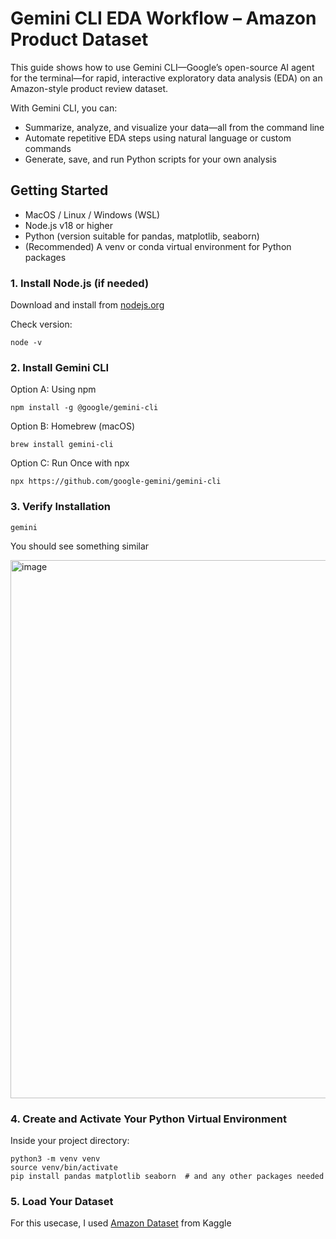 # Gemini CLI EDA Workflow – Amazon Product Dataset

This guide shows how to use Gemini CLI—Google’s open-source AI agent for the terminal—for rapid, interactive exploratory data analysis (EDA) on an Amazon-style product review dataset.

With Gemini CLI, you can:

- Summarize, analyze, and visualize your data—all from the command line
- Automate repetitive EDA steps using natural language or custom commands
- Generate, save, and run Python scripts for your own analysis

## Getting Started

- MacOS / Linux / Windows (WSL)
- Node.js v18 or higher
- Python (version suitable for pandas, matplotlib, seaborn)
- (Recommended) A venv or conda virtual environment for Python packages

### 1. Install Node.js (if needed)

Download and install from [nodejs.org](https://nodejs.org/en)

Check version:

```
node -v
```

### 2. Install Gemini CLI

Option A: Using npm
```
npm install -g @google/gemini-cli
```

Option B: Homebrew (macOS)
```
brew install gemini-cli
```

Option C: Run Once with npx
```
npx https://github.com/google-gemini/gemini-cli
```

### 3. Verify Installation
```
gemini
```

You should see something similar

<img width="1512" height="861" alt="image" src="https://github.com/user-attachments/assets/c6298c62-51e6-4237-b5bc-593b36e7231d" />

### 4. Create and Activate Your Python Virtual Environment

Inside your project directory:

```
python3 -m venv venv
source venv/bin/activate
pip install pandas matplotlib seaborn  # and any other packages needed
```

### 5. Load Your Dataset

For this usecase, I used [Amazon Dataset](https://www.kaggle.com/datasets/karkavelrajaj/amazon-sales-dataset) from Kaggle

